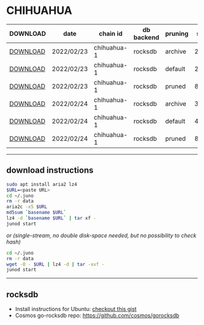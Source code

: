 # CHIHUAHUA
 
| DOWNLOAD  | date | chain id | db backend | pruning | size | file name | hash |
| --------- | ---- | -------- | ---------- | ------- | ---- | --------- | ---- |
| [DOWNLOAD](https://quicksync.ccvalidators.com/SNAPSHOTS/chihuahua-1_20220223_archive.tar.lz4) | 2022/02/23 | chihuahua-1 | rocksdb | archive | 296G | chihuahua-1_20220223_archive.tar.lz4 | e65cce6aaf8efe3a34f65f7c45752ee8 |
| [DOWNLOAD](https://quicksync.ccvalidators.com/SNAPSHOTS/chihuahua-1_20220223_default.tar.lz4) | 2022/02/23 | chihuahua-1 | rocksdb | default | 228G | chihuahua-1_20220223_default.tar.lz4 | c3a81ca8b55694a3f16eccf9672b13fd |
| [DOWNLOAD](https://quicksync.ccvalidators.com/SNAPSHOTS/chihuahua-1_20220223_pruned.tar.lz4) | 2022/02/23 | chihuahua-1 | rocksdb | pruned | 86G | chihuahua-1_20220223_pruned.tar.lz4 | 5635a3cdd02be4957cef86287692091b |
| [DOWNLOAD](https://quicksync.ccvalidators.com/SNAPSHOTS/chihuahua-1_20220224_archive.tar.lz4) | 2022/02/24 | chihuahua-1 | rocksdb | archive | 302G | chihuahua-1_20220224_archive.tar.lz4 | 08ce5ed593d1b4eb138b2ed7713bd32d |
| [DOWNLOAD](https://quicksync.ccvalidators.com/SNAPSHOTS/chihuahua-1_20220224_default.tar.lz4) | 2022/02/24 | chihuahua-1 | rocksdb | default | 44G | chihuahua-1_20220224_default.tar.lz4 |  |
| [DOWNLOAD](https://quicksync.ccvalidators.com/SNAPSHOTS/chihuahua-1_20220224_pruned.tar.lz4) | 2022/02/24 | chihuahua-1 | rocksdb | pruned | 88G | chihuahua-1_20220224_pruned.tar.lz4 | 2f1757d81c13fb2c84bad25a43d5b4b1 |
 
---
## download instructions
 
```sh
sudo apt install aria2 lz4
$URL=<paste URL>
cd ~/.juno
rm -r data
aria2c -x5 $URL
md5sum `basename $URL`
lz4 -d `basename $URL` | tar xf -
junod start
```
*or (single-stream, no double disk-space needed, but no possibility to check hash)*
```sh
cd ~/.juno
rm -r data
wget -O - $URL | lz4 -d | tar -xvf -
junod start
```
 
---
## rocksdb
 
- Install instructions for Ubuntu: [checkout this gist](https://gist.github.com/clemensgg/907de16baa203946633ddca462cbf597)
- Cosmos go-rocksdb repo: https://github.com/cosmos/gorocksdb
